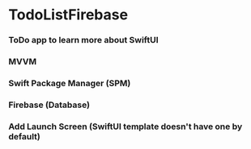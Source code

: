 # TodoListFirebase

### ToDo app to learn more about SwiftUI
### MVVM
### Swift Package Manager (SPM)
### Firebase (Database)
### Add Launch Screen (SwiftUI template doesn't have one by default)
